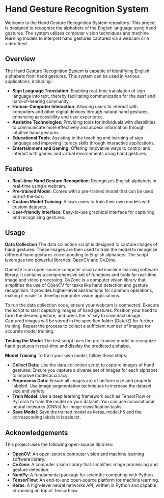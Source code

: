 # **Hand Gesture Recognition System**

Welcome to the Hand Gesture Recognition System repository! 
This project is designed to recognize the alphabets of the English language using hand gestures. The system utilizes computer vision techniques and machine learning models to interpret hand gestures captured via a webcam or a video feed.

## **Overview**

The Hand Gesture Recognition System is capable of identifying English alphabets from hand gestures. This system can be used in various applications, including:

- **Sign Language Translation**: Enabling real-time translation of sign language into text, thereby facilitating communication for the deaf and hard-of-hearing community.
- **Human-Computer Interaction**: Allowing users to interact with computers and other digital devices through natural hand gestures, enhancing accessibility and user experience.
- **Assistive Technologies**: Providing tools for individuals with disabilities to communicate more effectively and access information through intuitive hand gestures.
- **Educational Tools**: Assisting in the teaching and learning of sign language and improving literacy skills through interactive applications.
- **Entertainment and Gaming**: Offering innovative ways to control and interact with games and virtual environments using hand gestures.

## **Features**

- **Real-time Hand Gesture Recognition**: Recognizes English alphabets in real-time using a webcam.
- **Pre-trained Model**: Comes with a pre-trained model that can be used out-of-the-box.
- **Custom Model Training**: Allows users to train their own models with custom datasets.
- **User-friendly Interface**: Easy-to-use graphical interface for capturing and recognizing gestures.

## **Usage**

**Data Collection**
The data collection script is designed to capture images of hand gestures. These images are then used to train the model to recognize different hand gestures corresponding to English alphabets. The script leverages two powerful libraries: OpenCV and CvZone.

OpenCV is an open-source computer vision and machine learning software library. It contains a comprehensive set of functions and tools for real-time image and video processing.
CvZone is a computer vision library that simplifies the use of OpenCV for tasks like hand detection and gesture recognition. It provides higher-level abstractions for common operations, making it easier to develop computer vision applications.

To run the data collection code, ensure your webcam is connected. Execute the script to start capturing images of hand gestures. Position your hand to form the desired gesture, and press the 's' key to save each image. Captured images will be stored in the specified folder (Data/Z) for further training. Repeat the process to collect a sufficient number of images for accurate model training.

**Testing the Model**
The test script uses the pre-trained model to recognize hand gestures in real-time and display the predicted alphabet.

**Model Training**
To train your own model, follow these steps:

- **Collect Data**: Use the data collection script to capture images of hand gestures. Ensure you capture a diverse set of images for each alphabet to improve model accuracy.
- **Preprocess Data**: Ensure all images are of uniform size and properly labeled. Use image augmentation techniques to increase the dataset size and variety.
- **Train Model**: Use a deep learning framework such as TensorFlow or PyTorch to train the model on your dataset. You can use convolutional neural networks (CNNs) for image classification tasks.
- **Save Model**: Save the trained model as keras_model.h5 and the corresponding labels in labels.txt.

## **Acknowledgements**
This project uses the following open-source libraries:

- **OpenCV**: An open-source computer vision and machine learning software library.
- **CvZone**: A computer vision library that simplifies image processing and gesture detection.
- **NumPy**: A fundamental package for scientific computing with Python.
- **TensorFlow**: An end-to-end open-source platform for machine learning.
- **Keras**: A high-level neural networks API, written in Python and capable of running on top of TensorFlow.
